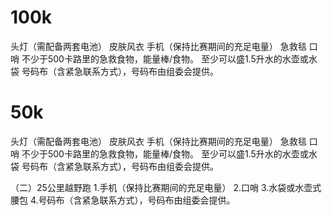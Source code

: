 # 100k

头灯（需配备两套电池）
皮肤风衣
手机（保持比赛期间的充足电量）
急救毯
口哨
不少于500卡路里的急救食物，能量棒/食物。
至少可以盛1.5升水的水壶或水袋
号码布（含紧急联系方式），号码布由组委会提供。

# 50k
头灯（需配备两套电池）
皮肤风衣
手机（保持比赛期间的充足电量）
急救毯
口哨
不少于500卡路里的急救食物，能量棒/食物。
至少可以盛1.5升水的水壶或水袋
号码布（含紧急联系方式），号码布由组委会提供。

（二）25公里越野跑
1.手机（保持比赛期间的充足电量）
2.口哨
3.水袋或水壶式腰包
4.号码布（含紧急联系方式），号码布由组委会提供。
